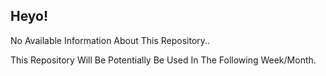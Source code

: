<h2>Heyo!</h2>

No Available Information About This Repository..

This Repository Will Be Potentially Be Used In The Following Week/Month.
